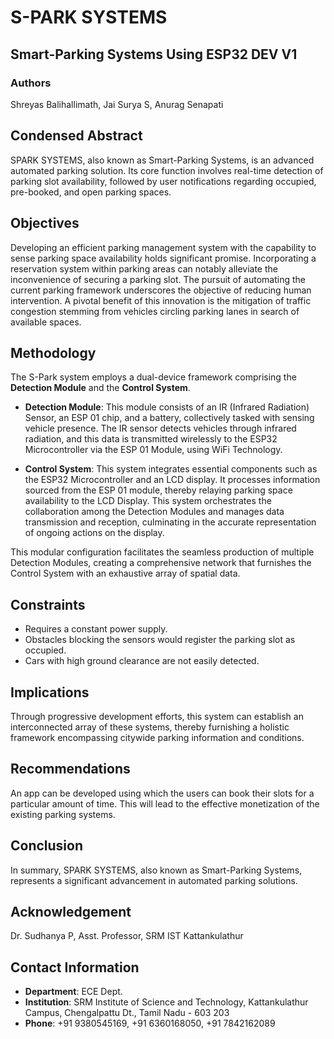 # S-PARK SYSTEMS

## Smart-Parking Systems Using ESP32 DEV V1

### Authors
Shreyas Balihallimath, Jai Surya S, Anurag Senapati

## Condensed Abstract

SPARK SYSTEMS, also known as Smart-Parking Systems, is an advanced automated parking solution. Its core function involves real-time detection of parking slot availability, followed by user notifications regarding occupied, pre-booked, and open parking spaces.

## Objectives

Developing an efficient parking management system with the capability to sense parking space availability holds significant promise. Incorporating a reservation system within parking areas can notably alleviate the inconvenience of securing a parking slot. The pursuit of automating the current parking framework underscores the objective of reducing human intervention. A pivotal benefit of this innovation is the mitigation of traffic congestion stemming from vehicles circling parking lanes in search of available spaces.

## Methodology

The S-Park system employs a dual-device framework comprising the **Detection Module** and the **Control System**.

- **Detection Module**: This module consists of an IR (Infrared Radiation) Sensor, an ESP 01 chip, and a battery, collectively tasked with sensing vehicle presence. The IR sensor detects vehicles through infrared radiation, and this data is transmitted wirelessly to the ESP32 Microcontroller via the ESP 01 Module, using WiFi Technology.

- **Control System**: This system integrates essential components such as the ESP32 Microcontroller and an LCD display. It processes information sourced from the ESP 01 module, thereby relaying parking space availability to the LCD Display. This system orchestrates the collaboration among the Detection Modules and manages data transmission and reception, culminating in the accurate representation of ongoing actions on the display.

This modular configuration facilitates the seamless production of multiple Detection Modules, creating a comprehensive network that furnishes the Control System with an exhaustive array of spatial data.

## Constraints

- Requires a constant power supply.
- Obstacles blocking the sensors would register the parking slot as occupied.
- Cars with high ground clearance are not easily detected.

## Implications

Through progressive development efforts, this system can establish an interconnected array of these systems, thereby furnishing a holistic framework encompassing citywide parking information and conditions.

## Recommendations

An app can be developed using which the users can book their slots for a particular amount of time. This will lead to the effective monetization of the existing parking systems.

## Conclusion

In summary, SPARK SYSTEMS, also known as Smart-Parking Systems, represents a significant advancement in automated parking solutions.

## Acknowledgement

Dr. Sudhanya P, Asst. Professor, SRM IST Kattankulathur

## Contact Information

- **Department**: ECE Dept.
- **Institution**: SRM Institute of Science and Technology, Kattankulathur Campus, Chengalpattu Dt., Tamil Nadu - 603 203
- **Phone**: +91 9380545169, +91 6360168050, +91 7842162089
